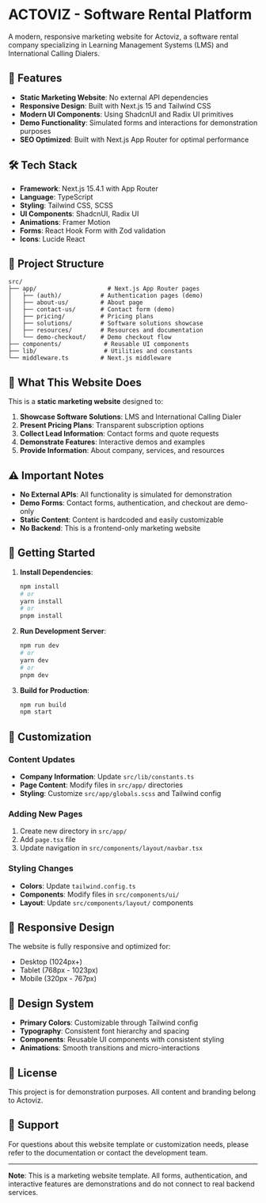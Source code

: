 # ACTOVIZ - Software Rental Platform

A modern, responsive marketing website for Actoviz, a software rental company specializing in Learning Management Systems (LMS) and International Calling Dialers.

## 🚀 Features

- **Static Marketing Website**: No external API dependencies
- **Responsive Design**: Built with Next.js 15 and Tailwind CSS
- **Modern UI Components**: Using ShadcnUI and Radix UI primitives
- **Demo Functionality**: Simulated forms and interactions for demonstration purposes
- **SEO Optimized**: Built with Next.js App Router for optimal performance

## 🛠️ Tech Stack

- **Framework**: Next.js 15.4.1 with App Router
- **Language**: TypeScript
- **Styling**: Tailwind CSS, SCSS
- **UI Components**: ShadcnUI, Radix UI
- **Animations**: Framer Motion
- **Forms**: React Hook Form with Zod validation
- **Icons**: Lucide React

## 📁 Project Structure

```
src/
├── app/                    # Next.js App Router pages
│   ├── (auth)/           # Authentication pages (demo)
│   ├── about-us/         # About page
│   ├── contact-us/       # Contact form (demo)
│   ├── pricing/          # Pricing plans
│   ├── solutions/        # Software solutions showcase
│   ├── resources/        # Resources and documentation
│   └── demo-checkout/    # Demo checkout flow
├── components/            # Reusable UI components
├── lib/                   # Utilities and constants
└── middleware.ts         # Next.js middleware
```

## 🎯 What This Website Does

This is a **static marketing website** designed to:

1. **Showcase Software Solutions**: LMS and International Calling Dialer
2. **Present Pricing Plans**: Transparent subscription options
3. **Collect Lead Information**: Contact forms and quote requests
4. **Demonstrate Features**: Interactive demos and examples
5. **Provide Information**: About company, services, and resources

## ⚠️ Important Notes

- **No External APIs**: All functionality is simulated for demonstration
- **Demo Forms**: Contact forms, authentication, and checkout are demo-only
- **Static Content**: Content is hardcoded and easily customizable
- **No Backend**: This is a frontend-only marketing website

## 🚀 Getting Started

1. **Install Dependencies**:
   ```bash
   npm install
   # or
   yarn install
   # or
   pnpm install
   ```

2. **Run Development Server**:
   ```bash
   npm run dev
   # or
   yarn dev
   # or
   pnpm dev
   ```

3. **Build for Production**:
   ```bash
   npm run build
   npm start
   ```

## 🔧 Customization

### Content Updates
- **Company Information**: Update `src/lib/constants.ts`
- **Page Content**: Modify files in `src/app/` directories
- **Styling**: Customize `src/app/globals.scss` and Tailwind config

### Adding New Pages
1. Create new directory in `src/app/`
2. Add `page.tsx` file
3. Update navigation in `src/components/layout/navbar.tsx`

### Styling Changes
- **Colors**: Update `tailwind.config.ts`
- **Components**: Modify files in `src/components/ui/`
- **Layout**: Update `src/components/layout/` components

## 📱 Responsive Design

The website is fully responsive and optimized for:
- Desktop (1024px+)
- Tablet (768px - 1023px)
- Mobile (320px - 767px)

## 🎨 Design System

- **Primary Colors**: Customizable through Tailwind config
- **Typography**: Consistent font hierarchy and spacing
- **Components**: Reusable UI components with consistent styling
- **Animations**: Smooth transitions and micro-interactions

## 📄 License

This project is for demonstration purposes. All content and branding belong to Actoviz.

## 🤝 Support

For questions about this website template or customization needs, please refer to the documentation or contact the development team.

---

**Note**: This is a marketing website template. All forms, authentication, and interactive features are demonstrations and do not connect to real backend services.
